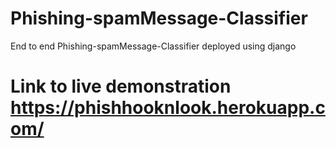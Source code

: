 # Phishing-spamMessage-Classifier
 End to end Phishing-spamMessage-Classifier deployed using django
 
 # Link to live demonstration https://phishhooknlook.herokuapp.com/
